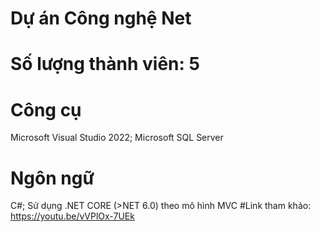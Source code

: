 # Dự án Công nghệ Net
# Số lượng thành viên: 5
# Công cụ 
Microsoft Visual Studio 2022;
Microsoft SQL Server
# Ngôn ngữ
C#;
Sử dụng .NET CORE (>NET 6.0) theo mô hình MVC
#Link tham khảo: https://youtu.be/vVPlOx-7UEk
